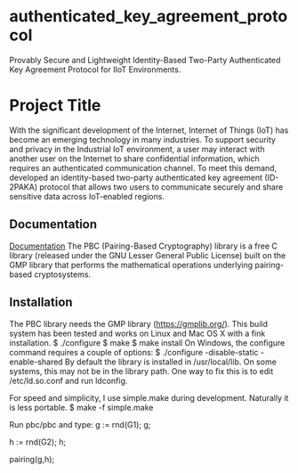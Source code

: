 # authenticated_key_agreement_protocol
Provably Secure and Lightweight Identity-Based Two-Party Authenticated Key Agreement Protocol for IIoT Environments.


# Project Title

With the significant development of the Internet,
Internet of Things (IoT) has become an emerging technology in
many industries. To support security and privacy in the Industrial
IoT environment, a user may interact with another user on the
Internet to share confidential information, which requires an authenticated
communication channel. To meet this demand, developed an identity-based two-party authenticated
key agreement (ID-2PAKA) protocol that allows two users to
communicate securely and share sensitive data across IoT-enabled
regions. 


## Documentation

[Documentation](https://crypto.stanford.edu/pbc/)
The PBC (Pairing-Based Cryptography) library is a free C library (released under the GNU Lesser General Public License) built on the GMP library that performs the mathematical operations underlying pairing-based cryptosystems.


## Installation

The PBC library needs the GMP library (https://gmplib.org/).
This build system has been tested and works on Linux and Mac OS X with a fink installation.
$ ./configure
$ make
$ make install
On Windows, the configure command requires a couple of options:
$ ./configure -disable-static -enable-shared
By default the library is installed in /usr/local/lib. On some systems, this may not be in the library
path. One way to fix this is to edit /etc/ld.so.conf and run ldconfig.


For speed and simplicity, I use simple.make during development. Naturally it is less portable.
$ make -f simple.make

Run pbc/pbc and type:
g := rnd(G1);
g;

h := rnd(G2);
h;

pairing(g,h);
    
